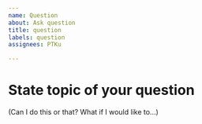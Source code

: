 ```yaml
---
name: Question
about: Ask question
title: question
labels: question
assignees: PTKu

---
```


# State topic of your question

(Can I do this or that? What if I would like to...)
